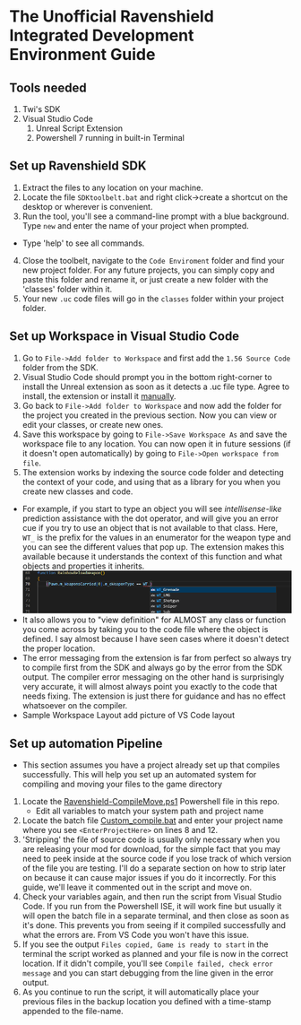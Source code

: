 # The Unofficial Ravenshield Integrated Development Environment Guide

## Tools needed

1. Twi's SDK
2. Visual Studio Code
   1. Unreal Script Extension
   2. Powershell 7 running in built-in Terminal


## Set up Ravenshield SDK

1. Extract the files to any location on your machine.
2. Locate the file `SDKtoolbelt.bat` and right click->create a shortcut on the desktop or wherever is convenient. 
3. Run the tool, you'll see a command-line prompt with a blue background. Type `new` and enter the name of your project when prompted.
  - Type 'help' to see all commands. 
4. Close the toolbelt, navigate to the `Code Enviroment` folder and find your new project folder. For any future projects, you can simply copy and paste this folder and rename it, or just create a new folder with the 'classes' folder within it.
5. Your new `.uc` code files will go in the `classes` folder within your project folder. 

## Set up Workspace in Visual Studio Code

1. Go to `File->Add folder to Workspace` and first add the `1.56 Source Code` folder from the SDK.
2. Visual Studio Code should prompt you in the bottom right-corner to install the Unreal extension as soon as it detects a .uc file type. Agree to install, the extension or install it [manually](https://marketplace.visualstudio.com/items?itemName=EliotVU.uc).
3. Go back to `File->Add folder to Workspace` and now add the folder for the project you created in the previous section. Now you can view or edit your classes, or create new ones.
4. Save this workspace by going to `File->Save Workspace As` and save the workspace file to any location. You can now open it in future sessions (if it doesn't open automatically) by going to `File->Open workspace from file`.
5. The extension works by indexing the source code folder and detecting the context of your code, and using that as a library for you when you create new classes and code. 
- For example, if you start to type an object you will see *intellisense-like* prediction assistance with the dot operator, and will give you an error cue if you try to use an object that is not available to that class. Here, `WT_` is the prefix for the values in an enumerator for the weapon type and you can see the different values that pop up. The extension makes this available because it understands the context of this function and what objects and properties it inherits. 
![Dot operator prediction example](images/../../Images/UnrealScriptExt.png)
- It also allows you to "view definition" for ALMOST any class or function you come across by taking you to the code file where the object is defined. I say almost because I have seen cases where it doesn't detect the proper location.
- The error messaging from the extension is far from perfect so always try to compile first from the SDK and always go by the error from the SDK output. The compiler error messaging on the other hand is surprisingly very accurate, it will almost always point you exactly to the code that needs fixing. The extension is just there for guidance and has no effect whatsoever on the compiler.
- Sample Workspace Layout
  add picture of VS Code layout

## Set up automation Pipeline

* This section assumes you have a project already set up that compiles successfully. This will help you set up an automated system for compiling and moving your files to the game directory
1. Locate the [Ravenshield-CompileMove.ps1](Tools/../../Tools/Ravenshield-CompileMove.ps1) Powershell file in this repo.
   - Edit all variables to match your system path and project name
2. Locate the batch file [Custom_compile.bat](Tools/../../Tools/compile_Custom.bat) and enter your project name where you see `<EnterProjectHere>` on lines 8 and 12. 
3. 'Stripping' the file of source code is usually only necessary when you are releasing your mod for download, for the simple fact that you may need to peek inside at the source code if you lose track of which version of the file you are testing. I'll do a separate section on how to strip later on because it can cause major issues if you do it incorrectly. For this guide, we'll leave it commented out in the script and move on.
4. Check your variables again, and then run the script from Visual Studio Code. If you run from the Powershell ISE, it will work fine but usually it will open the batch file in a separate terminal, and then close as soon as it's done. This prevents you from seeing if it compiled successfully and what the errors are. From VS Code you won't have this issue.
5. If you see the output `Files copied, Game is ready to start` in the terminal the script worked as planned and your file is now in the correct location. If it didn't compile, you'll see `Compile failed, check error message` and you can start debugging from the line given in the error output. 
6. As you continue to run the script, it will automatically place your previous files in the backup location you defined with a time-stamp appended to the file-name. 

